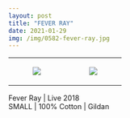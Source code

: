 ```yaml
---
layout: post
title: "FEVER RAY"
date: 2021-01-29
img: /img/0582-fever-ray.jpg
---
```




<table style="width:100%;"><tr><td style="vertical-align:top;">
      <figure class="tmblr-full" data-orig-height="2048" data-orig-width="1365" data-orig-src="https://concertshirts.netlify.app/shirts/0582/0582-01.jpg"><img src="https://64.media.tumblr.com/b02c6fe3b94d087f182c67a2e880bf41/728b84d3f2de089e-d0/s540x810/7442f56ed082a33d37e6d2bf0b10dc62721e949a.jpg" data-orig-height="2048" data-orig-width="1365" data-orig-src="https://concertshirts.netlify.app/shirts/0582/0582-01.jpg"/></figure></td>
    <td style="vertical-align:top;">
      <figure class="tmblr-full" data-orig-height="2048" data-orig-width="1365" data-orig-src="https://concertshirts.netlify.app/shirts/0582/0582-02.jpg"><img src="https://64.media.tumblr.com/765cdeb3530be2c18f7f33a2e942fb4c/728b84d3f2de089e-cb/s540x810/1e738ce99b1a29a8d9c0fa97084b8bf2e78946ec.jpg" data-orig-height="2048" data-orig-width="1365" data-orig-src="https://concertshirts.netlify.app/shirts/0582/0582-02.jpg"/></figure></td>
  </tr></table><p>
  Fever Ray | Live 2018<br/>SMALL | 100% Cotton | Gildan
</p>
